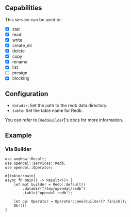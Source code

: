 ## Capabilities

This service can be used to:

- [x] stat
- [x] read
- [x] write
- [x] create_dir
- [x] delete
- [x] copy
- [x] rename
- [x] list
- [ ] ~~presign~~
- [x] blocking

## Configuration

- `datadir`: Set the path to the redb data directory.
- `table`: Set the table name for Redb.

You can refer to [`RedbBuilder`]'s docs for more information.

## Example

### Via Builder

```rust,no_run
use anyhow::Result;
use opendal::services::Redb;
use opendal::Operator;

#[tokio::main]
async fn main() -> Result<()> {
    let mut builder = Redb::default()
        .datadir("/tmp/opendal/redb")
        .table("opendal-redb");

    let op: Operator = Operator::new(builder)?.finish();
    Ok(())
}
```
